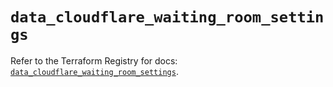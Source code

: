 # `data_cloudflare_waiting_room_settings`

Refer to the Terraform Registry for docs: [`data_cloudflare_waiting_room_settings`](https://registry.terraform.io/providers/cloudflare/cloudflare/5.7.0/docs/data-sources/waiting_room_settings).
